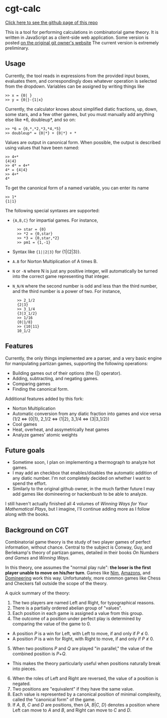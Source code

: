 # cgt-calc

[Click here to see the github page of this repo](https://nickthecoder1.github.io/cgt-calc/)

This is a tool for performing calculations in combinatorial game
theory.  It is written in JavaScript as a client-side web application.
Some version is posted
[on the original git owner's website](https://math.berkeley.edu/~willij/calc/calculator.html)
The current version is extremely preliminary.

## Usage
Currently, the tool reads in expressions from the provided input boxes, evaluates
them, and correspondingly does whatever operation is selected from the dropdown. 
Variables can be assigned by writing things like

    >> x = {0| }
    >> y = {0|}-{1|x}

Currently, the calculator knows about simplified diatic fractions, up, down, some stars, and a few other games,
but you must manually add anything else like \*6, doubleup\*, and so on:

    >> *6 = {0,*,*2,*3,*4,*5}
    >> doubleup* = {0|*} + {0|*} + *

Values are output in canonical form.  When possible, the output is
described using values that have been named:

    >> 4+*
    {4|4}
    >> 4* = 4+*
    4* = {4|4}
    >> 4+*
    4*
    
To get the canonical form of a named variable, you can enter its name

    >> 1*
    {1|1}


The following special syntaxes are supported:

* `{A,B,C}` for impartial games.  For instance,

        >> star = {0}
        >> *2 = {0,star}
        >> *3 = {0,star,*2}
        >> pm1 = {1,-1}

* Syntax like `{1||2|3}` for {1|{2|3}}.
* `A.B` for Norton Multiplication of A times B.
* `N` or `-N` where N is just any positive integer, will automatically be turned into the correct game representing that integer.
* `N_N/N` where the second number is odd and less than the third number, and the third number is a power of two. For instance,

        >> 2_1/2
        {2|3}
        >> 3_1/4
        {3|3_1/2}
        >> 1/16
        {0|1/8}
        >> {10|11}
        10_1/2

## Features
Currently, the only things implemented are a parser, and a very basic
engine for manipulating partizan games, supporting the following
operations:

* Building games out of their options (the {|} operator).
* Adding, subtracting, and negating games.
* Comparing games
* Finding the canonical form.

Additional features added by this fork:

* Norton Multiplication
* Automatic conversion from any diatic fraction into games and vice versa (1/2 <=> {0|1}, 2_1/2 <=> {1|2}, 3_1/4 <=> {3|3_1/2})
* Cool games
* Heat, overheat, and assymetrically heat games
* Analyze games' atomic weights

## Future goals

* Sometime soon, I plan on implementing a thermograph to analyze hot games. 
* I may add an checkbox that enables/disables the automatic addition of any diatic number. I'm not completely decided on whether I want to spend the effort.
* Similarly to the original github owner, in the much farther future I may add games like domineering or hackenbush to be able to analyze.

I still haven't actually finished all 4 volumes of _Winning Ways for Your Mathematical Plays_, but I imagine, I'll continue adding more as I follow along with the books.


## Background on CGT
Combinatorial game theory is the study of two player games of perfect
information, without chance.  Central to the subject is Conway,
Guy, and Berlekamp's theory of partizan games, detailed in their books
_On Numbers and Games_ and _Winning Ways_.

In this theory, one assumes the "normal play rule": __the loser is the
first player unable to move on his/her turn__.  Games like
[Nim](https://en.wikipedia.org/wiki/Nim),
[Amazons](https://en.wikipedia.org/wiki/Game_of_the_Amazons), and
[Domineering](https://en.wikipedia.org/wiki/Domineering) work this
way.  Unfortunately, more common games like Chess and Checkers fall
outside the scope of the theory.

A quick summary of the theory:

1. The two players are named Left and Right, for typographical reasons.
2. There is a partially ordered abelian group of "values".
3. Each position in each game is assigned a value from this group.
4. The outcome of a position under perfect play is determined by
comparing the value of the game to 0.
  * A position *P* is a win for Left,
with Left to move, if and only if *P* &#8816; 0.
  * A position *P* is a win for Right,
with Right to move, if and only if *P* &#8817; 0.
5. When two positions *P* and *Q* are played "in parallel," the value
of the combined position is *P*+*Q*.
  * This makes the theory particularly useful when positions naturally
    break into pieces.
6. When the roles of Left and Right are reversed, the value of a position
is negated.
7. Two positions are "equivalent" if they have the same value.
8. Each value is represented by a canonical position of minimal complexity,
   called the "canonical form" of the game.
9. If *A*, *B*, *C* and *D* are positions, then {*A*, *B*|*C*, *D*}
denotes a position where Left can move to *A* and *B*, and Right can
move to *C* and *D*.




